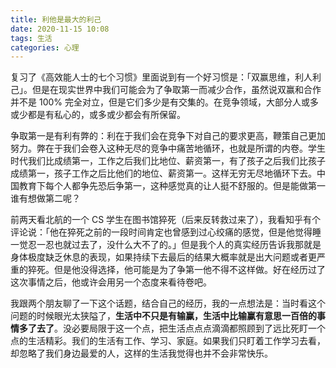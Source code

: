 ```yaml
---
title: 利他是最大的利己
date: 2020-11-15 10:08
tags: 生活
categories: 心理
---
```


复习了《高效能人士的七个习惯》里面说到有一个好习惯是：「双赢思维，利人利己」。但是在现实世界中我们可能会为了争取第一而减少合作，虽然说双赢和合作并不是 100% 完全对立，但是它们多少是有交集的。在竞争领域，大部分人或多或少都是有私心的，或多或少都会有所保留。

<!-- more -->

争取第一是有利有弊的：利在于我们会在竞争下对自己的要求更高，鞭策自己更加努力。弊在于我们会卷入这种无尽的竞争中痛苦地循环，也就是所谓的内卷。学生时代我们比成绩第一，工作之后我们比地位、薪资第一，有了孩子之后我们比孩子成绩第一，孩子工作之后比他们的地位、薪资第一。这样无穷无尽地循环下去。中国教育下每个人都争先恐后争第一，这种感觉真的让人挺不舒服的。但是能做第一谁有想做第二呢？

前两天看北航的一个 CS 学生在图书馆猝死（后来反转救过来了），我看知乎有个评论说：「他在猝死之前的一段时间肯定也曾感到过心绞痛的感觉，但是他觉得睡一觉忍一忍也就过去了，没什么大不了的。」但是我个人的真实经历告诉我那就是身体极度缺乏休息的表现，如果持续下去最后的结果大概率就是出大问题或者更严重的猝死。但是他没得选择，他可能是为了争第一他不得不这样做。好在经历过了这次事情之后，他或许会用另一个态度来看待卷吧。

我跟两个朋友聊了一下这个话题，结合自己的经历，我的一点想法是：当时看这个问题的时候眼光太狭隘了，**生活中不只是有输赢，生活中比输赢有意思一百倍的事情多了去了**。没必要局限于这一个点，把生活点点点滴滴都照顾到了远比死盯一个点的生活精彩。我们的生活有工作、学习、家庭。如果我们只盯着工作学习去看，却忽略了我们身边最爱的人，这样的生活我觉得也并不会非常快乐。

